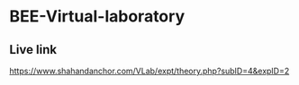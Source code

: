 # BEE-Virtual-laboratory

## Live link
https://www.shahandanchor.com/VLab/expt/theory.php?subID=4&expID=2
